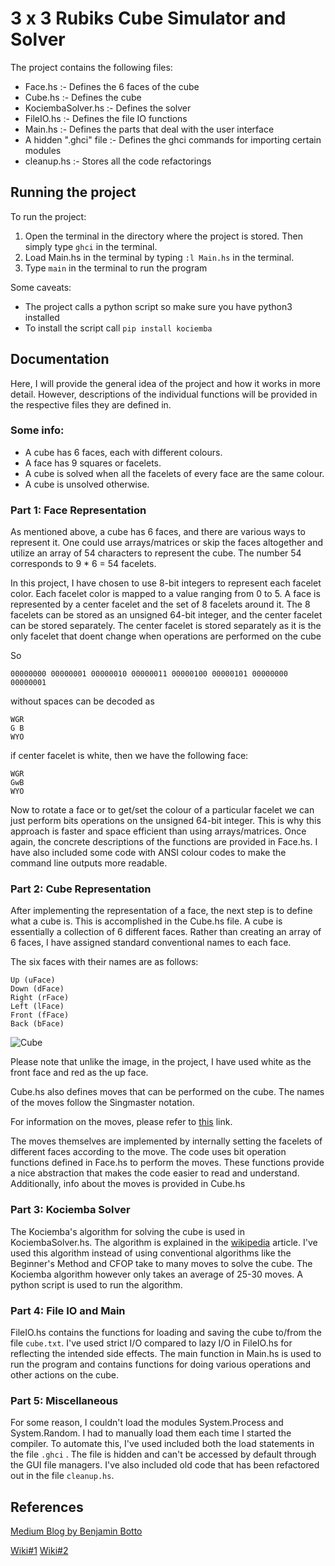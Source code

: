 # 3 x 3 Rubiks Cube Simulator and Solver

The project contains the following files:

- Face.hs :- Defines the 6 faces of the cube
- Cube.hs :- Defines the cube
- KociembaSolver.hs :- Defines the solver
- FileIO.hs :- Defines the file IO functions
- Main.hs :- Defines the parts that deal with the user interface
- A hidden ".ghci" file :- Defines the ghci commands for importing certain modules
- cleanup.hs :- Stores all the code refactorings

## Running the project

To run the project:
1. Open the terminal in the directory where the project is stored. Then simply type `ghci` in the terminal.
2. Load Main.hs in the terminal by typing `:l Main.hs` in the terminal.
3. Type `main` in the terminal to run the program

Some caveats:

- The project calls a python script so make sure you have python3 installed
- To install the script call `pip install kociemba`

## Documentation

Here, I will provide the general idea of the project and how it works in more detail. However, descriptions of the individual functions will be provided in the respective files they are defined in.

### Some info:

- A cube has 6 faces, each with different colours.
- A face has 9 squares or facelets.
- A cube is solved when all the facelets of every face are the same colour.
- A cube is unsolved otherwise.

### Part 1: Face Representation

As mentioned above, a cube has 6 faces, and there are various ways to represent it. One could use arrays/matrices or skip the faces altogether and utilize an array of 54 characters to represent the cube. The number 54 corresponds to 9 * 6 = 54 facelets.

In this project, I have chosen to use 8-bit integers to represent each facelet color. Each facelet color is mapped to a value ranging from 0 to 5. A face is represented by a center facelet and the set of 8 facelets around it. The 8 facelets can be stored as an unsigned 64-bit integer, and the center facelet can be stored separately. The center facelet is stored separately as it is the only facelet that doent change when operations are performed on the cube

So
```
00000000 00000001 00000010 00000011 00000100 00000101 00000000 00000001
```

without spaces can be decoded as
```
WGR
G B
WYO
```

if center facelet is white, then we have the following face:
```
WGR
GwB
WYO
```

Now to rotate a face or to get/set the colour of a particular facelet we can just perform bits operations on the unsigned 64-bit integer. This is why this approach is faster and space efficient than using arrays/matrices. Once again, the concrete descriptions of the functions are provided in Face.hs. I have also included some code with ANSI colour codes to make the command line outputs more readable.

### Part 2: Cube Representation

After implementing the representation of a face, the next step is to define what a cube is. This is accomplished in the Cube.hs file. A cube is essentially a collection of 6 different faces. Rather than creating an array of 6 faces, I have assigned standard conventional names to each face.

The six faces with their names are as follows:
```
Up (uFace)
Down (dFace)
Right (rFace)
Left (lFace)
Front (fFace)
Back (bFace)
```
![Cube](https://www.wikihow.com/images/4/4e/Solve-a-Rubik's-Cube-in-20-Moves-Step-25.jpg)

Please note that unlike the image, in the project, I have used white as the front face and red as the up face.

Cube.hs also defines moves that can be performed on the cube. The names of the moves follow the Singmaster notation.

For information on the moves, please refer to 
[this](https://en.wikipedia.org/wiki/Rubik%27s_Cube_group#Cube_moves) link.

The moves themselves are implemented by internally setting the facelets of different faces according to the move. The code uses bit operation functions defined in Face.hs to perform the moves. These functions provide a nice abstraction that makes the code easier to read and understand. Additionally, info about the moves is provided in Cube.hs

### Part 3: Kociemba Solver

The Kociemba's algorithm for solving the cube is used in KociembaSolver.hs. The algorithm is explained in the [wikipedia](https://en.wikipedia.org/wiki/Optimal_solutions_for_the_Rubik%27s_Cube#Kociemba's_algorithm) article. I've used this algorithm instead of using conventional algorithms like the Beginner's Method and CFOP take to many moves to solve the cube. The Kociemba algorithm however only takes an average of 25-30 moves. A python script is used to run the algorithm.

### Part 4: File IO and Main

FileIO.hs contains the functions for loading and saving the cube to/from the file `cube.txt`. I've used strict I/O compared to lazy I/O in FileIO.hs for reflecting the intended side effects. The main function in Main.hs is used to run the program and contains functions for doing various operations and other actions on the cube.

### Part 5: Miscellaneous

For some reason, I couldn't load the modules System.Process and System.Random. I had to manually load them each time I started the compiler. To automate this, I've used included both the load statements in the file `.ghci` . The file is hidden and can't be accessed by default through the GUI file managers. I've also included old code that has been refactored out in the file `cleanup.hs`.

## References
[Medium Blog by Benjamin Botto](https://medium.com/@benjamin.botto/implementing-an-optimal-rubiks-cube-solver-using-korf-s-algorithm-bf750b332cf9)

[Wiki#1](https://wiki.ubc.ca/Course:CPSC312-2024W2/RubiksCubeSimulator)
[Wiki#2](https://wiki.ubc.ca/Course:CPSC312-2024)
